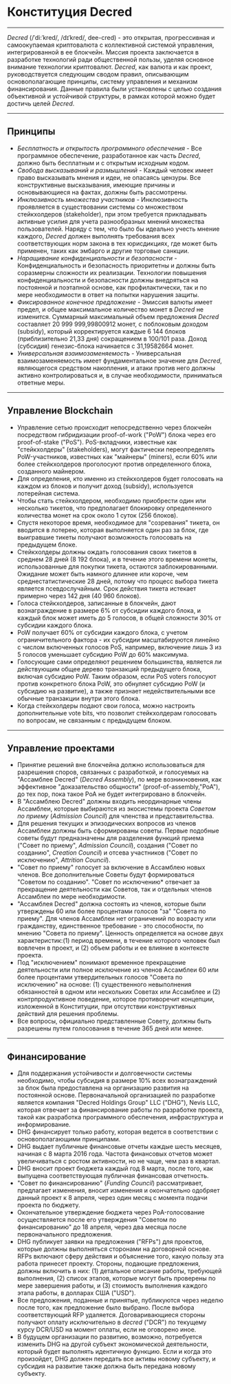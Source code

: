 #  <i class="fa fa-gavel"></i> Конституция Decred 

---

*Decred* (/ˈdi:ˈkred/, /dɪˈkred/, dee-cred)  - это открытая, прогрессивная и самоокупаемая криптовалюта с коллективной системой управления, интегрированной в ее блокчейн. Миссия проекта заключается в разработке технологий ради общественной пользы, уделяя основное внимание технологии криптовалют. *Decred*, как валюта и как проект, руководствуется следующим сводом правил, описывающим основополагающие принципы, систему управления и механизм финансирования. Данные правила были установлены с целью создания объективной и устойчивой структуры, в рамках которой можно будет достичь целей *Decred*.

---

## Принципы

* *Бесплатность и открытость программного обеспечения* - Все программное обеспечение, разработанное как часть *Decred*, должно быть бесплатным и с открытым исходным кодом.
* *Свобода высказываний и размышлений* - Каждый человек имеет право высказывать мнения и идеи, не опасаясь цензуры. Все конструктивные высказывания, имеющие причины и основывающиеся на фактах, должны быть рассмотрены.
* *Инклюзивность множества участников* - Инклюзивность проявляется в существовании системы со множеством стейкхолдеров (stakeholder), при этом требуется прикладывать активные усилия для учета разнообразных мнений множества пользователей. Наряду с тем, что было бы идеально учесть мнение каждого, *Decred* должен выполнять требования всех соответствующих норм закона в тех юрисдикциях, где может быть применен, таких как эмбарго и другие торговые санкции.
* *Наращивание конфиденциальности и безопасности* - Конфиденциальность и безопасность приоритетны и должны быть соразмерны сложности их реализации. Технологии повышения конфиденциальности и безопасности должны внедряться на постоянной и поэтапной основе, как профилактически, так и по мере необходимости в ответ на попытки нарушения защиты.
* *Фиксированное конечное предложение* - Эмиссия валюты имеет предел, и общее максимальное количество монет в *Decred* не изменится. Суммарный максимальный объем предложения *Decred* составляет 20 999 999,99800912 монет, с поблоковым доходом (subsidy), который корректируется каждые 6 144 блоков (приблизительно 21,33 дня) сокращением в 100/101 раза. Доход (субсидия) генезис-блока начинается с 31,19582664 монет.
* *Универсальная взаимозаменяемость* - Универсальная взаимозаменяемость имеет фундаментальное значение для *Decred*, являющегося средством накопления, и атаки против него должны активно контролироваться и, в случае необходимости, приниматься ответные меры.

---

## Управление Blockchain

* Управление сетью происходит непосредственно через блокчейн посредством гибридизации proof-of-work ("PoW") блока через его proof-of-stake ("PoS"). PoS-вкладчики, известные как "стейкхолдеры" (stakeholders), могут фактически переопределять PoW-участников, известных как "майнеры" (miners), если 60% или более стейкхолдеров проголосуют против определенного блока, созданного майнером.
* Для определения, кто именно из стейкхолдеров будет голосовать на каждом из блоков и получит доход (subsidy), используется лотерейная система.
* Чтобы стать стейкхолдером, необходимо приобрести один или несколько тикетов, что предполагает блокировку определенного количества монет на срок около 1 суток (256 блоков).
* Спустя некоторое время, необходимое для "созревания" тикета, он вводится в лотерею, которая выполняется один раз за блок, где выигравшие тикеты получают возможность голосовать на предыдущем блоке.
* Стейкхолдеры должны ождать голосования своих тикетов в среднем 28 дней (8 192 блока), и в течение этого времени монеты, использованные для покупки тикета, остаются заблокированными. Ожидание может быть намного длиннее или короче, чем среднестатистические 28 дней, потому что процесс выбора тикета является псевдослучайным. Срок действия тикета истекает примерно через 142 дня (40 960 блоков).
* Голоса стейкхолдеров, записанные в блокчейн, дают вознаграждение в размере 6% от субсидии каждого блока, и каждый блок может иметь до 5 голосов, в общей сложности 30% от субсидии каждого блока.
* PoW получает 60% от субсидии каждого блока, с учетом ограничительного фактора -  их субсидии масштабируются линейно с числом включенных голосов PoS, например, включение лишь 3 из 5 голосов уменьшает субсидию PoW до 60% максимума.
* Голосующие сами определяют решением большинства, является ли действующим общее дерево транзакций предыдущего блока, включая субсидию PoW. Таким образом, если PoS voters голосуют против конкретного блока PoW, это обнуляет субсидию PoW (и субсидию на развитие), а также признает недействительными все обычные транзакции внутри этого блока.
* Когда стейкхолдеры подают свои голоса, можно настроить дополнительные vote bits, что позволит стейкхолдерам голосовать по вопросам, не связанным с предыдущем блоком.

---

## Управление проектами

* Принятие решений вне блокчейна должно использоваться для разрешения споров, связанных с разработкой, и голосуемых на "Ассамблее Decred" (*Decred Assembly*), по мере возникновения, как эффективное "доказательство общности" (proof-of-assembly,"PoA"), до тех пор, пока такое PoA не будет интегрировано в блокчейн.
* В "Ассамблею Decred" должны входить неординарные члены Ассамблеи, которые выбираются из экосистемы проекта *Советом по приему* (*Admission Council*) для членства и представительства.
* Для решения текущих и эпизодических вопросов из членов Ассамблеи должны быть сформированы советы. Первые подобные советы будут предназначены для разделения функций приема ("Совет по приему", *Admission Council*), создания ("Совет по созданию", *Creation Council*) и отсева участников ("Совет по исключению", *Attrition Council*).
* "Совет по приему" голосует за включение в Ассамблею новых членов. Все дополнительные Советы будут формироваться "Советом по созданию". "Совет по исключению* отвечает за прекращение деятельности как Советов, так и отдельных членов Ассамблеи по мере необходимости.
* "Ассамблея Decred" должна состоять из членов, которые были утверждены 60 или более процентами голосов "за" "Совета по приему". Для членов Ассамблеи нет ограничений по возрасту или гражданству, единственное требование - это способности, по мнению "Совета по приему". Ценность определяется на основе двух характеристик:(1) период времени, в течение которого человек был вовлечен в проект, и (2) объем работы и ее влияние в контексте проекта.
* Под "исключением" понимают временное прекращение деятельности или полное исключение из членов Ассамблеи 60 или более процентами утвердительных голосов "Совета по исключению" на основе: (1) существенного невыполнения обязанностей в одном или нескольких Советах или Ассамблее и (2) контрпродуктивное поведение, которое противоречит концепции, изложенной в Конституции, при отсутствии конструктивных действий для решения проблемы.
* Все вопросы, официально представленные Совету, должны быть разрешены путем голосования в течение 365 дней или менее.

---

## Финансирование

* Для поддержания устойчивости и долговечности системы необходимо, чтобы субсидия в размере 10% всех вознаграждений за блок была предоставлена на организацию развития на постоянной основе. Первоначальной организацией по разработке является компания "Decred Holdings Group" LLC ("DHG"), Nevis LLC, которая отвечает за финансирование работы по разработке проекта, такой как разработка программного обеспечения, инфраструктура и информирование.
* DHG финансирует только работу, которая ведется в соответствии с основополагающими принципами.
* DHG выдает публичные финансовые отчеты каждые шесть месяцев, начиная с 8 марта 2016 года. Частота финансовых отчетов может увеличиваться с ростом активности, но не чаще, чем раз в квартал.
* DHG вносит проект бюджета каждый год 8 марта, после того, как выпущена соответствующая публичная финансовая отчетность.
* "Совет по финансированию" (*Funding Council*) рассматривает, предлагает изменения, вносит изменения и окончательно одобряет данный проект к 8 апреля, через один месяц с момента подачи проекта по бюджету.
* Окончательное утверждение бюджета через PoA-голосование осуществляется после его утверждения "Советом по финансированию" до 18 апреля, через два месяца после первоначального предложения.
* DHG публикует заявки на предложения ("RFPs") для проектов, которые должны выполняться сторонами на договорной основе. RFPs включают сферу действия и объяснение того, какую пользу эта работа принесет проекту. Стороны, подающие предложения, должны включить в них: (1) детальное описание работы, требующей выполнения, (2) список этапов, которые могут быть проверены по мере завершения работы, и (3) стоимость выполнения каждого этапа работы, в долларах США ("USD").
* Все предложения, поданные и принятые, публикуются через неделю после того, как предложение было выбрано. После выбора соответствующий RFP удаляется. Договаривающиеся стороны получают оплату исключительно в *decred* ("DCR") по текущему курсу DCR/USD на момент оплаты, если не оговорено иное.
* В будущем организации по развитию, возможно, потребуется изменить DHG на другой субъект экономической деятельности, который будет выполнять идентичную функцию. Если и когда это произойдет, DHG должен передать все активы новому субъекту, и субсидия на развитие также должна быть передана новому субъекту.
